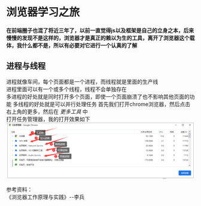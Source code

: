# 浏览器学习之旅  

#### 在前端圈子也混了将近三年了，以前一直觉得js以及框架是自己的立身之本，后来慢慢的发现不是这样的，浏览器才是真正的赖以为生的工具，离开了浏览器这个载体，我什么都不是，所以有必要对它进行一个认真的了解  

## 进程与线程  
进程就像车间，每个页面都是一个进程，而线程就是里面的生产线  
进程里面可以有一个或多个线程，线程不会单独存在  
多进程的好处就是同时打开多个页面，即使一个页面崩溃了也不影响其他页面的功能
多线程的好处就是可以并行处理任务
首先我们打开chrome浏览器，然后点击右上角的更多，然后在 
*更多工具* 中  
打开任务管理器，我的打开效果如下  
![Alt 浏览器](../book/20200319234041.png)  


参考资料：  
《浏览器工作原理与实践》--李兵  